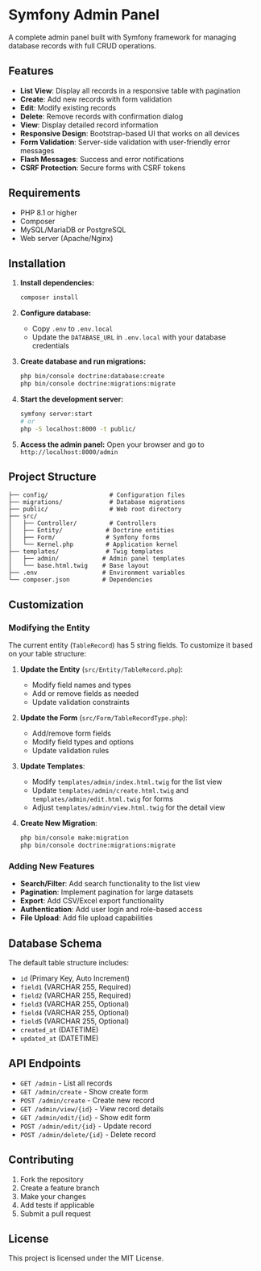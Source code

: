 # Symfony Admin Panel

A complete admin panel built with Symfony framework for managing database records with full CRUD operations.

## Features

- **List View**: Display all records in a responsive table with pagination
- **Create**: Add new records with form validation
- **Edit**: Modify existing records
- **Delete**: Remove records with confirmation dialog
- **View**: Display detailed record information
- **Responsive Design**: Bootstrap-based UI that works on all devices
- **Form Validation**: Server-side validation with user-friendly error messages
- **Flash Messages**: Success and error notifications
- **CSRF Protection**: Secure forms with CSRF tokens

## Requirements

- PHP 8.1 or higher
- Composer
- MySQL/MariaDB or PostgreSQL
- Web server (Apache/Nginx)

## Installation

1. **Install dependencies:**
   ```bash
   composer install
   ```

2. **Configure database:**
   - Copy `.env` to `.env.local`
   - Update the `DATABASE_URL` in `.env.local` with your database credentials

3. **Create database and run migrations:**
   ```bash
   php bin/console doctrine:database:create
   php bin/console doctrine:migrations:migrate
   ```

4. **Start the development server:**
   ```bash
   symfony server:start
   # or
   php -S localhost:8000 -t public/
   ```

5. **Access the admin panel:**
   Open your browser and go to `http://localhost:8000/admin`

## Project Structure

```
├── config/                 # Configuration files
├── migrations/             # Database migrations
├── public/                 # Web root directory
├── src/
│   ├── Controller/         # Controllers
│   ├── Entity/            # Doctrine entities
│   ├── Form/              # Symfony forms
│   └── Kernel.php         # Application kernel
├── templates/             # Twig templates
│   ├── admin/            # Admin panel templates
│   └── base.html.twig    # Base layout
├── .env                  # Environment variables
└── composer.json         # Dependencies
```

## Customization

### Modifying the Entity

The current entity (`TableRecord`) has 5 string fields. To customize it based on your table structure:

1. **Update the Entity** (`src/Entity/TableRecord.php`):
   - Modify field names and types
   - Add or remove fields as needed
   - Update validation constraints

2. **Update the Form** (`src/Form/TableRecordType.php`):
   - Add/remove form fields
   - Modify field types and options
   - Update validation rules

3. **Update Templates**:
   - Modify `templates/admin/index.html.twig` for the list view
   - Update `templates/admin/create.html.twig` and `templates/admin/edit.html.twig` for forms
   - Adjust `templates/admin/view.html.twig` for the detail view

4. **Create New Migration**:
   ```bash
   php bin/console make:migration
   php bin/console doctrine:migrations:migrate
   ```

### Adding New Features

- **Search/Filter**: Add search functionality to the list view
- **Pagination**: Implement pagination for large datasets
- **Export**: Add CSV/Excel export functionality
- **Authentication**: Add user login and role-based access
- **File Upload**: Add file upload capabilities

## Database Schema

The default table structure includes:

- `id` (Primary Key, Auto Increment)
- `field1` (VARCHAR 255, Required)
- `field2` (VARCHAR 255, Required)
- `field3` (VARCHAR 255, Optional)
- `field4` (VARCHAR 255, Optional)
- `field5` (VARCHAR 255, Optional)
- `created_at` (DATETIME)
- `updated_at` (DATETIME)

## API Endpoints

- `GET /admin` - List all records
- `GET /admin/create` - Show create form
- `POST /admin/create` - Create new record
- `GET /admin/view/{id}` - View record details
- `GET /admin/edit/{id}` - Show edit form
- `POST /admin/edit/{id}` - Update record
- `POST /admin/delete/{id}` - Delete record

## Contributing

1. Fork the repository
2. Create a feature branch
3. Make your changes
4. Add tests if applicable
5. Submit a pull request

## License

This project is licensed under the MIT License.
